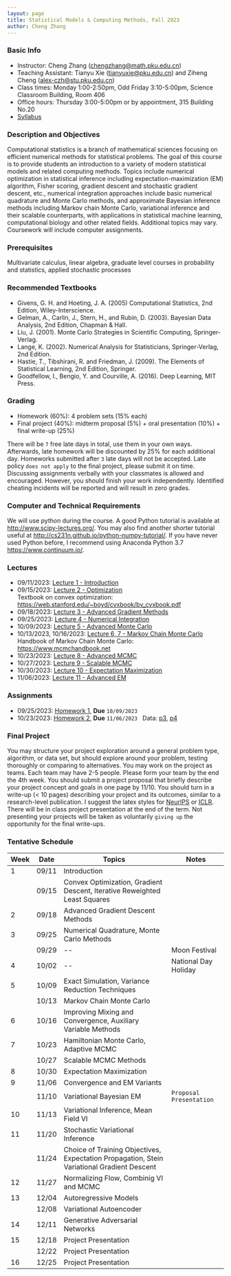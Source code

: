 ```yaml
---
layout: page
title: Statistical Models & Computing Methods, Fall 2023
author: Cheng Zhang
---
```



### Basic Info
- Instructor: Cheng Zhang (<chengzhang@math.pku.edu.cn>)
- Teaching Assistant: Tianyu Xie (<tianyuxie@pku.edu.cn>) and Ziheng Cheng (<alex-czh@stu.pku.edu.cn>)
- Class times: Monday 1:00-2:50pm, Odd Friday 3:10-5:00pm, Science Classroom Building, Room 406  
- Office hours: Thursday 3:00-5:00pm or by appointment, 315 Building No.20
- [Syllabus]({{sites.baseurl}}/courses/Syllabus-smcm-f23.pdf)
  
### Description and Objectives
Computational statistics is a branch of mathematical sciences focusing on efficient numerical methods for statistical problems. The goal of this course is to provide students an introduction to a variety of modern statistical models and related computing methods. Topics include numerical optimization in statistical inference including expectation-maximization (EM) algorithm, Fisher scoring, gradient descent and stochastic gradient descent, etc., numerical integration approaches include basic numerical quadrature and Monte Carlo methods, and approximate Bayesian inference methods including Markov chain Monte Carlo, variational inference and their scalable counterparts, with applications in statistical machine learning, computational biology and other related fields. Additional topics may vary. Coursework will include computer assignments.

### Prerequisites
Multivariate calculus, linear algebra, graduate level courses in probability and statistics, applied stochastic processes

### Recommended Textbooks
- Givens, G. H. and Hoeting, J. A. (2005) Computational Statistics, 2nd Edition, Wiley-Interscience.
- Gelman, A., Carlin, J., Stern, H., and Rubin, D. (2003). Bayesian Data Analysis, 2nd Edition, Chapman & Hall.
- Liu, J. (2001). Monte Carlo Strategies in Scientific Computing, Springer-Verlag.
- Lange, K. (2002). Numerical Analysis for Statisticians, Springer-Verlag, 2nd Edition.
- Hastie, T., Tibshirani, R. and Friedman, J. (2009). The Elements of Statistical Learning, 2nd Edition, Springer.
- Goodfellow, I., Bengio, Y. and Courville, A. (2016). Deep Learning, MIT Press.

### Grading
- Homework (60%): 4 problem sets (15% each)
- Final project (40%): midterm proposal (5%) + oral presentation (10%) + final write-up (25%)

There will be `7` free late days in total, use them in your own ways. Afterwards, late homework will be discounted by 25% for each additional day. Homeworks submitted after `3` late days will not be accepted. Late policy `does not apply` to the final project, please submit it on time. Discussing assignments verbally with your classmates is allowed and encouraged. However, you should finish your work independently. Identified cheating incidents will be reported and will result in zero grades.

### Computer and Technical Requirements

We will use python during the course. A good Python tutorial is available at <http://www.scipy-lectures.org/>. You may also find another shorter tutorial useful at <http://cs231n.github.io/python-numpy-tutorial/>. If you have never used Python before, I recommend using Anaconda Python 3.7 <https://www.continuum.io/>.

### Lectures
- 09/11/2023: [Lecture 1 - Introduction]({{sites.baseurl}}/static/slides/smcm_fall23/lec01.pdf)
- 09/15/2023: [Lecture 2 - Optimization]({{sites.baseurl}}/static/slides/smcm_fall23/lec02.pdf)   
  Textbook on convex optimization: <https://web.stanford.edu/~boyd/cvxbook/bv_cvxbook.pdf> 
- 09/18/2023: [Lecture 3 - Advanced Gradient Methods]({{sites.baseurl}}/static/slides/smcm_fall23/lec03.pdf) 
- 09/25/2023: [Lecture 4 - Numerical Integration]({{sites.baseurl}}/static/slides/smcm_fall23/lec04.pdf)
- 10/09/2023: [Lecture 5 - Advanced Monte Carlo]({{sites.baseurl}}/static/slides/smcm_fall23/lec05.pdf)  
- 10/13/2023, 10/16/2023: [Lecture 6, 7 - Markov Chain Monte Carlo]({{sites.baseurl}}/static/slides/smcm_fall23/lec0607.pdf)  
  Handbook of Markov Chain Monte Carlo: <https://www.mcmchandbook.net>  
- 10/23/2023: [Lecture 8 - Advanced MCMC]({{sites.baseurl}}/static/slides/smcm_fall23/lec08.pdf)  
- 10/27/2023: [Lecture 9 - Scalable MCMC]({{sites.baseurl}}/static/slides/smcm_fall23/lec09.pdf)  
- 10/30/2023: [Lecture 10 - Expectation Maximization]({{sites.baseurl}}/static/slides/smcm_fall23/lec10.pdf)  
- 11/06/2023: [Lecture 11 - Advanced EM]({{sites.baseurl}}/static/slides/smcm_fall23/lec11.pdf)

### Assignments
- 09/25/2023: [Homework 1]({{sites.baseurl}}/static/slides/smcm_fall23/hw01.pdf), **Due** `10/09/2023`  
- 10/23/2023: [Homework 2]({{sites.baseurl}}/static/slides/smcm_fall23/hw02.pdf), **Due** `11/06/2023` &nbsp; Data: [p3]({{sites.baseurl}}/static/datasets/probit_data.npy), [p4]({{sites.baseurl}}/static/datasets/mcs_hw2_p3_data.npy) 


### Final Project
You may structure your project exploration around a general problem type, algorithm, or data set, but should explore around your problem, testing thoroughly or comparing to alternatives. You may work on the project as teams. Each team may have 2-5 people. Please form your team by the end the 4th week. You should submit a project proposal that briefly describe your project concept and goals in one page by 11/10. You should turn in a write-up (< 10 pages) describing your project and its outcomes, similar to a research-level publication. I suggest the latex styles for [NeurIPS](https://nips.cc/Conferences/2019/PaperInformation/StyleFiles) or [ICLR](https://iclr.cc/Conferences/2019/CallForPapers). There will be in class project presentation at the end of the term. Not presenting your projects will be taken as voluntarily `giving up` the opportunity for the final write-ups.



### Tentative Schedule

| Week  | Date | Topics       |    Notes   |
| ----- |------| -----        |   -----    |
| 1     |09/11 | Introduction |            |
|       |09/15 | Convex Optimization, Gradient Descent, Iterative Reweighted Least Squares|   |
| 2     |09/18 | Advanced Gradient Descent Methods |      |
| 3     |09/25 | Numerical Quadrature, Monte Carlo Methods|  <!--PS1 out, due 10/14-->
|       |09/29 |  --              |  Moon Festival |
| 4     |10/02 |  --              | National Day Holiday |
| 5     |10/09 | Exact Simulation, Variance Reduction Techniques|    |
|       |10/13 | Markov Chain Monte Carlo |     |
| 6     |10/16 | Improving Mixing and Convergence, Auxiliary Variable Methods |   |
| 7     |10/23 | Hamiltonian Monte Carlo, Adaptive MCMC|       <!--PS2 out, due 10/23-->
|       |10/27 | Scalable MCMC Methods|     |
| 8     |10/30 | Expectation Maximization |       |
| 9     |11/06 | Convergence and EM Variants |         |
|       |11/10 | Variational Bayesian EM |  `Proposal Presentation`
| 10    |11/13 | Variational Inference, Mean Field VI |        
| 11    |11/20 | Stochastic Variational Inference |      |
|       |11/24 | Choice of Training Objectives, Expectation Propagation, Stein Variational Gradient Descent |      |
| 12    |11/27 | Normalizing Flow, Combinig VI and MCMC |        
| 13    |12/04 | Autoregressive Models |          |
|       |12/08 | Variational Autoencoder |       |
| 14    |12/11 | Generative Adversarial Networks  |    |
| 15    |12/18 | Project Presentation  |     |
|       |12/22 | Project Presentation  |     |
| 16    |12/25 | Project Presentation  |    |